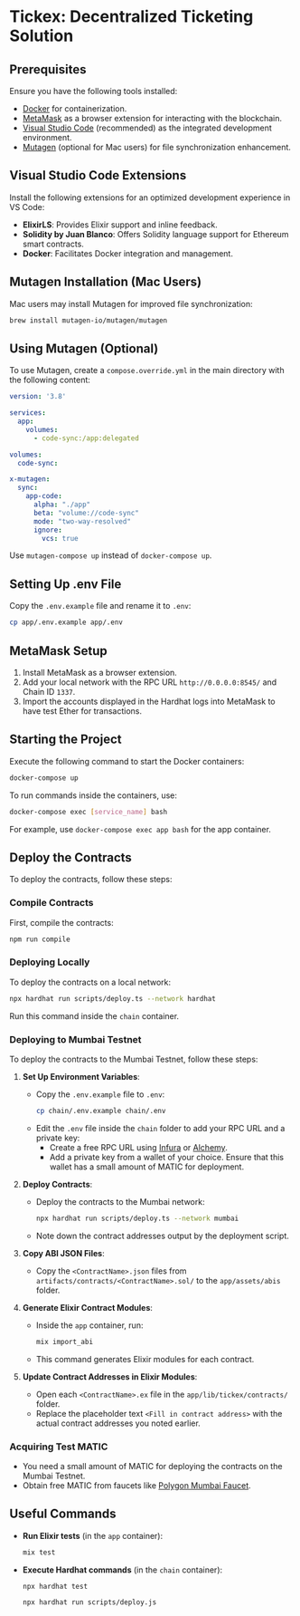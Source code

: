 # Tickex: Decentralized Ticketing Solution

## Prerequisites

Ensure you have the following tools installed:
- [Docker](https://www.docker.com/get-started) for containerization.
- [MetaMask](https://metamask.io/) as a browser extension for interacting with the blockchain.
- [Visual Studio Code](https://code.visualstudio.com/) (recommended) as the integrated development environment.
- [Mutagen](https://mutagen.io/) (optional for Mac users) for file synchronization enhancement.

## Visual Studio Code Extensions

Install the following extensions for an optimized development experience in VS Code:
- **ElixirLS**: Provides Elixir support and inline feedback.
- **Solidity by Juan Blanco**: Offers Solidity language support for Ethereum smart contracts.
- **Docker**: Facilitates Docker integration and management.

## Mutagen Installation (Mac Users)

Mac users may install Mutagen for improved file synchronization:

```bash
brew install mutagen-io/mutagen/mutagen
```

## Using Mutagen (Optional)

To use Mutagen, create a `compose.override.yml` in the main directory with the following content:

```yaml
version: '3.8'

services:
  app:
    volumes:
      - code-sync:/app:delegated

volumes:
  code-sync:

x-mutagen:
  sync:
    app-code:
      alpha: "./app"
      beta: "volume://code-sync"
      mode: "two-way-resolved"
      ignore:
        vcs: true
```

Use `mutagen-compose up` instead of `docker-compose up`.

## Setting Up .env File

Copy the `.env.example` file and rename it to `.env`:

```bash
cp app/.env.example app/.env
```

## MetaMask Setup

1. Install MetaMask as a browser extension.
2. Add your local network with the RPC URL `http://0.0.0.0:8545/` and Chain ID `1337`.
3. Import the accounts displayed in the Hardhat logs into MetaMask to have test Ether for transactions.

## Starting the Project

Execute the following command to start the Docker containers:

```bash
docker-compose up
```

To run commands inside the containers, use:

```bash
docker-compose exec [service_name] bash
```

For example, use `docker-compose exec app bash` for the app container.

## Deploy the Contracts

To deploy the contracts, follow these steps:

### Compile Contracts

First, compile the contracts:
```bash
npm run compile
```

### Deploying Locally

To deploy the contracts on a local network:
```bash
npx hardhat run scripts/deploy.ts --network hardhat
```
Run this command inside the `chain` container.

### Deploying to Mumbai Testnet

To deploy the contracts to the Mumbai Testnet, follow these steps:

1. **Set Up Environment Variables**:
   - Copy the `.env.example` file to `.env`:
     ```bash
     cp chain/.env.example chain/.env
     ```
   - Edit the `.env` file inside the `chain` folder to add your RPC URL and a private key:
     - Create a free RPC URL using [Infura](https://infura.io/) or [Alchemy](https://www.alchemy.com/).
     - Add a private key from a wallet of your choice. Ensure that this wallet has a small amount of MATIC for deployment.

2. **Deploy Contracts**:
   - Deploy the contracts to the Mumbai network:
     ```bash
     npx hardhat run scripts/deploy.ts --network mumbai
     ```
   - Note down the contract addresses output by the deployment script.

3. **Copy ABI JSON Files**:
   - Copy the `<ContractName>.json` files from `artifacts/contracts/<ContractName>.sol/` to the `app/assets/abis` folder.

4. **Generate Elixir Contract Modules**:
   - Inside the `app` container, run:
     ```bash
     mix import_abi
     ```
   - This command generates Elixir modules for each contract.

5. **Update Contract Addresses in Elixir Modules**:
   - Open each `<ContractName>.ex` file in the `app/lib/tickex/contracts/` folder.
   - Replace the placeholder text `<Fill in contract address>` with the actual contract addresses you noted earlier.

### Acquiring Test MATIC

- You need a small amount of MATIC for deploying the contracts on the Mumbai Testnet.
- Obtain free MATIC from faucets like [Polygon Mumbai Faucet](https://mumbaifaucet.com/).

## Useful Commands

- **Run Elixir tests** (in the `app` container):
  ```bash
  mix test
  ```

- **Execute Hardhat commands** (in the `chain` container):
  ```bash
  npx hardhat test
  ```
  ```bash
  npx hardhat run scripts/deploy.js
  ```